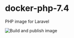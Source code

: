 # docker-php-7.4
PHP image for Laravel

![Build and publish image](https://github.com/parsilver/docker-php-7.4/workflows/Build%20and%20publish%20image/badge.svg)
